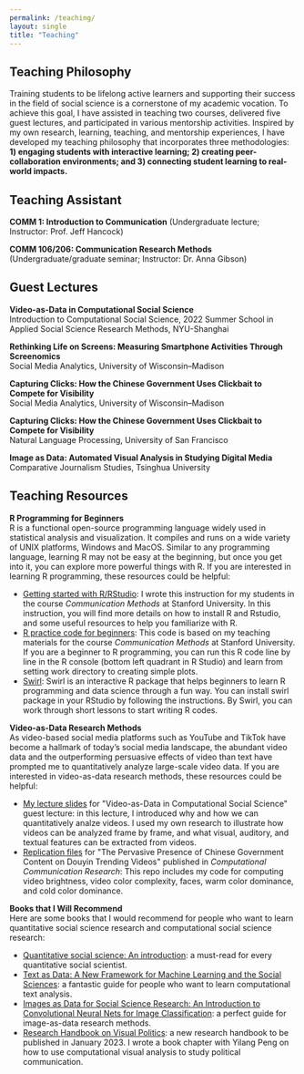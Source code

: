 ```yaml
---
permalink: /teaching/
layout: single
title: "Teaching"
---
```


## Teaching Philosophy
Training students to be lifelong active learners and supporting their success in the field of social science is a cornerstone of my academic vocation. To achieve this goal, I have assisted in teaching two courses, delivered five guest lectures, and participated in various mentorship activities. Inspired by my own research, learning, teaching, and mentorship experiences, I have developed my teaching philosophy that incorporates three methodologies: **1) engaging students with interactive learning; 2) creating peer-collaboration environments; and 3) connecting student learning to real-world impacts.**


## Teaching Assistant
**COMM 1: Introduction to Communication** (Undergraduate lecture; Instructor: Prof. Jeff Hancock)<br />

**COMM 106/206: Communication Research Methods** (Undergraduate/graduate seminar; Instructor: Dr. Anna Gibson)<br />


## Guest Lectures
**Video-as-Data in Computational Social Science**<br />
Introduction to Computational Social Science, 2022 Summer School in Applied Social Science Research Methods, NYU-Shanghai

**Rethinking Life on Screens: Measuring Smartphone Activities Through Screenomics**<br />
Social Media Analytics, University of Wisconsin–Madison

**Capturing Clicks: How the Chinese Government Uses Clickbait to Compete for Visibility**<br />
Social Media Analytics, University of Wisconsin–Madison

**Capturing Clicks: How the Chinese Government Uses Clickbait to Compete for Visibility**<br />
Natural Language Processing, University of San Francisco

**Image as Data: Automated Visual Analysis in Studying Digital Media**<br />
Comparative Journalism Studies, Tsinghua University


## Teaching Resources

**R Programming for Beginners** <br />
R is a functional open-source programming language widely used in statistical analysis and visualization. It compiles and runs on a wide variety of UNIX platforms, Windows and MacOS. Similar to any programming language, learning R may not be easy at the beginning, but once you get into it, you can explore more powerful things with R. If you are interested in learning R programming, these resources could be helpful:

- [Getting started with R/RStudio](/teaching/GetStartedWithR.pdf): I wrote this instruction for my students in the course _Communication Methods_ at Stanford University. In this instruction, you will find more details on how to install R and Rstudio, and some useful resources to help you familiarize with R.
- [R practice code for beginners](/teaching/rbeginners/rbeginners.R): This code is based on my teaching materials for the course _Communication Methods_ at Stanford University. If you are a beginner to R programming, you can run this R code line by line in the R console (bottom left quadrant in R Studio) and learn from setting work directory to creating simple plots.
- [Swirl](https://swirlstats.com/students.html): Swirl is an interactive R package that helps beginners to learn R programming and data science through a fun way. You can install swirl package in your RStudio by following the instructions. By Swirl, you can work through short lessons to start writing R codes.

**Video-as-Data Research Methods** <br /> 
As video-based social media platforms such as YouTube and TikTok have become a hallmark of today’s social media landscape, the abundant video data and the outperforming persuasive effects of video than text have prompted me to quantitatively analyze large-scale video data. If you are interested in video-as-data research methods, these resources could be helpful:

- [My lecture slides](/teaching/video_as_data.pdf) for "Video-as-Data in Computational Social Science" guest lecture: in this lecture, I introduced why and how we can quantitatively analze videos. I used my own research to illustrate how videos can be analyzed frame by frame, and what visual, auditory, and textual features can be extracted from videos. <br /> 
- [Replication files](https://github.com/yingdanlu/Douyin_CCR) for "The Pervasive Presence of Chinese Government Content on Douyin Trending Videos" published in _Computational Communication Research_: This repo includes my code for computing video brightness, video color complexity, faces, warm color dominance, and cold color dominance.


**Books that I Will Recommend** <br />
Here are some books that I would recommend for people who want to learn quantitative social science research and computational social science research:
- [Quantitative social science: An introduction](https://press.princeton.edu/books/hardcover/9780691167039/quantitative-social-science): a must-read for every quantitative social scientist.
- [Text as Data: A New Framework for Machine Learning and the Social Sciences](https://press.princeton.edu/books/hardcover/9780691207544/text-as-data): a fantastic guide for people who want to learn computational text analysis.
- [Images as Data for Social Science Research: An Introduction to Convolutional Neural Nets for Image Classification](https://www.cambridge.org/core/elements/images-as-data-for-social-science-research/0376EE8A7A21F5B47FC4EC24DF07EFE9): a perfect guide for image-as-data research methods.
- [Research Handbook on Visual Politics](https://www.e-elgar.com/shop/usd/research-handbook-on-visual-politics-9781800376922.html): a new research handbook to be published in January 2023. I wrote a book chapter with Yilang Peng on how to use computational visual analysis to study political communication.


